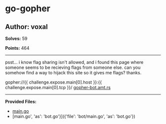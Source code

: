 # go-gopher

## Author: voxal

**Solves:** 59

**Points:** 464

---

psst... i know flag sharing isn't allowed, and i found this page where someone seems to be recieving flags from someone else. can you somehow find a way to hijack this site so it gives me flags? thanks.

gopher://{{ challenge.expose.main[0].host }}:{{ challenge.expose.main[0].tcp }}/
[gopher-bot.amt.rs](https://gopher-bot.amt.rs/)

---

**Provided Files:**

- [main.go](main.go)
- [main.go', 'as': 'bot.go'}]({'file': 'bot/main.go', 'as': 'bot.go'})
